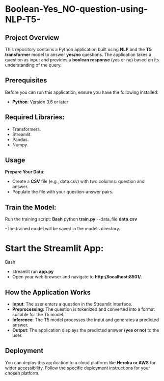# Boolean-Yes_NO-question-using-NLP-T5-

## Project Overview
This repository contains a Python application built using **NLP** and the **T5 transformer** model to answer **yes/no** questions. The application takes a question as input and provides a **boolean response** (yes or no) based on its understanding of the query.

## Prerequisites
Before you can run this application, ensure you have the following installed:

- **Python**: Version 3.6 or later

## Required Libraries:
- Transformers.
- Streamlit.
- Pandas.
- Numpy.


## Usage
**Prepare Your Data**:

- Create a **CSV** file (e.g., data.csv) with two columns: question and answer.
- Populate the file with your question-answer pairs.

## Train the Model:

Run the training script:
**Bash**
python **train.py** --data_file **data.csv**

 -The trained model will be saved in the models directory.
# Start the Streamlit App:

Bash
- streamlit run **app.py**
- Open your web browser and navigate to **http://localhost:8501/**.

  
## How the Application Works
- **Input**: The user enters a question in the Streamlit interface.
- **Preprocessing**: The question is tokenized and converted into a format suitable for the T5 model.
- **Inference**: The T5 model processes the input and generates a predicted answer.
- **Output**: The application displays the predicted answer **(yes or no)** to the user.
  
## Deployment
You can deploy this application to a cloud platform like **Heroku or AWS** for wider accessibility. Follow the specific deployment instructions for your chosen platform.

